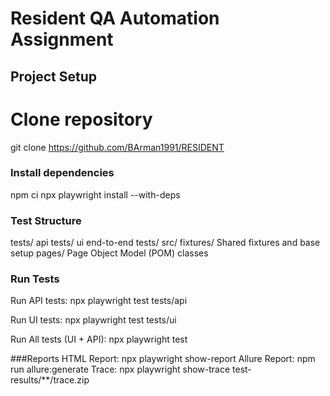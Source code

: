 #  Resident QA Automation Assignment

## Project Setup

# Clone repository
git clone <https://github.com/BArman1991/RESIDENT>

### Install dependencies
npm ci
npx playwright install --with-deps


### Test Structure
tests/ 
    api tests/
    ui end-to-end tests/
src/ 
    fixtures/ Shared fixtures and base setup
    pages/    Page Object Model (POM) classes

### Run Tests

Run API tests: npx playwright test tests/api

Run UI tests: npx playwright test tests/ui

Run All tests (UI + API): npx playwright test

###Reports 
HTML Report: npx playwright show-report
Allure Report: npm run allure:generate
Trace: npx playwright show-trace test-results/**/trace.zip